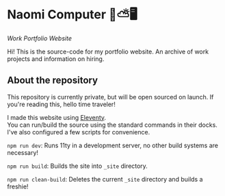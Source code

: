 # Naomi Computer 🐉⛅️🖥️

_Work Portfolio Website_

Hi! This is the source-code for my portfolio website. An archive of work projects and information on hiring.

## About the repository

This repository is currently private, but will be open sourced on launch. If you're reading this, hello time traveler!

I made this website using [Eleventy](https://www.11ty.dev/).  
You can run/build the source using the standard commands in their docks. I've also configured a few scripts for convenience.

`npm run dev`: Runs 11ty in a development server, no other build systems are necessary!

`npm run build`: Builds the site into `_site` directory.

`npm run clean-build`: Deletes the current `_site` directory and builds a freshie!
